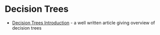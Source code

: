 # Decision Trees
- [Decision Trees Introduction](https://towardsdatascience.com/decision-trees-in-machine-learning-641b9c4e8052) - a well written article giving overview of decision trees